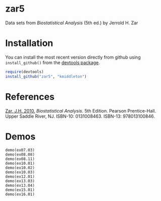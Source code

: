 # zar5 #

Data sets from *Biostatistical Analysis* (5th ed.) by Jerrold H. Zar

# Installation #

You can install the most recent version directly from github using
`install_github()` from the
[devtools package](https://github.com/hadley/devtools).

```R
require(devtools)
install_github("zar5", "kmiddleton")
```

# References #

[Zar, J.H. 2010.][zarref] *Biostatistical Analysis*. 5th
Edition. Pearson Prentice-Hall. Upper Saddle River, NJ. ISBN-10:
0131008463. ISBN-13: 978013100846.

[zarref]:http://www.pearsonhighered.com/educator/product/Biostatistical-Analysis/9780131008465.page

# Demos #

    demo(ex07.03)
    demo(ex08.08)
    demo(ex08.11)
    demo(ex10.01)
    demo(ex10.02)
    demo(ex10.03)
    demo(ex12.01)
    demo(ex13.03)
    demo(ex13.04)
    demo(ex15.01)
    demo(ex16.01)

